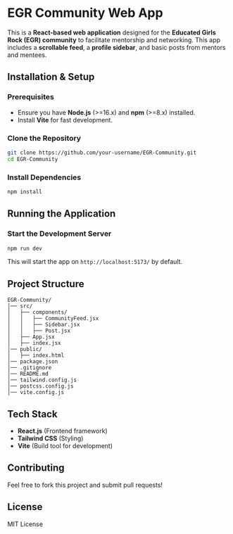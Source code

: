 # EGR Community Web App

This is a **React-based web application** designed for the **Educated Girls Rock (EGR) community** to facilitate mentorship and networking. This app includes a **scrollable feed**, a **profile sidebar**, and basic posts from mentors and mentees.

## **Installation & Setup**

### **Prerequisites**
- Ensure you have **Node.js** (>=16.x) and **npm** (>=8.x) installed.
- Install **Vite** for fast development.

### **Clone the Repository**
```sh
git clone https://github.com/your-username/EGR-Community.git
cd EGR-Community
```

### **Install Dependencies**
```sh
npm install
```

## **Running the Application**

### **Start the Development Server**
```sh
npm run dev
```
This will start the app on `http://localhost:5173/` by default.

## **Project Structure**
```
EGR-Community/
│── src/
│   ├── components/
│   │   ├── CommunityFeed.jsx
│   │   ├── Sidebar.jsx
│   │   ├── Post.jsx
│   ├── App.jsx
│   ├── index.jsx
│── public/
│   ├── index.html
│── package.json
│── .gitignore
│── README.md
│── tailwind.config.js
│── postcss.config.js
│── vite.config.js
```

## **Tech Stack**
- **React.js** (Frontend framework)
- **Tailwind CSS** (Styling)
- **Vite** (Build tool for development)

## **Contributing**
Feel free to fork this project and submit pull requests!

## **License**
MIT License

